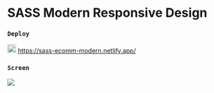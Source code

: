 # SASS Modern Responsive Design

 ### `Deploy` 

<img src="https://www.svgrepo.com/show/376339/netlify.svg" ald="Cloud Image" widt='20' height='20' /> https://sass-ecomm-modern.netlify.app/

### `Screen` </br>

![](screen.gif)  
